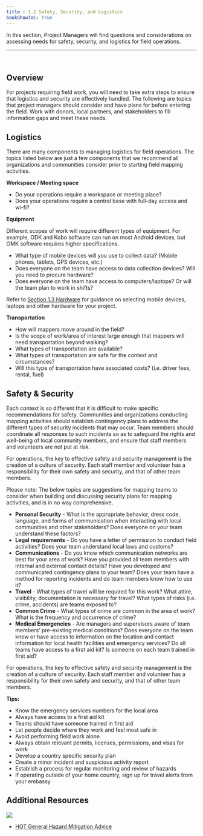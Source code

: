 ```yaml
---
title : 1.2 Safety, Security, and Logistics
bookShowToC: True
---
```


In this section, Project Managers will find questions and considerations on assessing needs for safety, security, and logistics for field operations. 
<br>
***
<br>

## Overview
For projects requiring field work, you will need to take extra steps to ensure that logistics and security are effectively handled. The following are topics that project managers should consider and have plans for before entering the field. Work with donors, local partners, and stakeholders to fill information gaps and meet these needs.  

## Logistics

There are many components to managing logistics for field operations. The topics listed below are just a few components that we recommend all organizations and communities consider prior to starting field mapping activities.

**Workspace / Meeting space**

*   Do your operations require a workspace or meeting place? 
*   Does your operations require a central base with full-day access and wi-fi? 

**Equipment**

Different scopes of work will require different types of equipment. For example, ODK and Kobo software can run on most Android devices, but OMK software requires higher specifications.

*   What type of mobile devices will you use to collect data? (Mobile phones, tablets, GPS devices, etc.)
*   Does everyone on the team have access to data collection devices? Will you need to procure hardware? 
*   Does everyone on the team have access to computers/laptops? Or will the team plan to work in shifts?

Refer to [Section 1.3 Hardware](https://hotosm.github.io/toolbox/pages/running-a-mapping-project/1.3-hardware/) for guidance on selecting mobile devices, laptops and other hardware for your project. 

**Transportation**



*   How will mappers move around in the field?
*   Is the scope of work/area of interest large enough that mappers will need transportation beyond walking?
*   What types of transportation are available?
*   What types of transportation are safe for the context and circumstances?
*   Will this type of transportation have associated costs? (i.e. driver fees, rental, fuel)

## Safety & Security

Each context is so different that it is difficult to make specific recommendations for safety. Communities and organizations conducting mapping activities should establish contingency plans to address the different types of security incidents that may occur. Team members should coordinate all responses to such incidents so as to safeguard the rights and well-being of local community members, and ensure that staff members and volunteers are not put at risk. 

For operations, the key to effective safety and security management is the creation of a culture of security. Each staff member and volunteer has a responsibility for their own safety and security, and that of other team members. 

Please note: The below topics are suggestions for mapping teams to consider when building and discussing security plans for mapping activities, and is in no way comprehensive.


*   **Personal Security** - What is the appropriate behavior, dress code, language, and forms of communication when interacting with local communities and other stakeholders? Does everyone on your team understand these factors?
*   **Legal requirements** - Do you have a letter of permission to conduct field activities? Does your team understand local laws and customs? 
*   **Communications** - Do you know which communication networks are best for your area of work? Have you provided all team members with internal and external contact details? Have you developed and communicated contingency plans to your team? Does your team have a method for reporting incidents and do team members know how to use it? 
*   **Travel** - What types of travel will be required for this work? What attire, visibility, documentation is necessary for travel? What types of risks (i.e. crime, accidents) are teams exposed to?
*   **Common Crime** - What types of crime are common in the area of work? What is the frequency and occurrence of crime?
*   **Medical Emergencies** - Are managers and supervisors aware of team members’ pre-existing medical conditions? Does everyone on the team know or have access to information on the location and contact information for local health facilities and emergency services? Do all teams have access to a first aid kit? Is someone on each team trained in first aid? 
    
For operations, the key to effective safety and security management is the creation of a culture of security. Each staff member and volunteer has a responsibility for their own safety and security, and that of other team members. 

**Tips:**

* Know the emergency services numbers for the local area
* Always have access to a first aid kit
* Teams should have someone trained in first aid
* Let people decide where they work and feel most safe in
* Avoid performing field work alone
* Always obtain relevant permits, licenses, permissions, and visas for work
* Develop a country specific security plan 
* Create a minor incident and suspicious activity report
* Establish a process for regular monitoring and review of hazards 
* If operating outside of your home country, sign up for travel alerts from your embassy

## Additional Resources

![](/images/reading_icon_wide.PNG)

* [HOT General Hazard Mitigation Advice](https://drive.google.com/open?id=1nbAIZAuap6o1Pu_cjhtx0QUURvI--0a7) 
